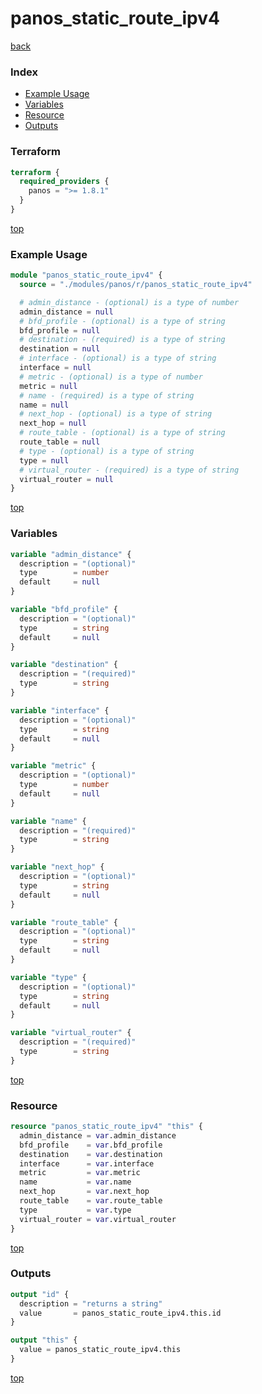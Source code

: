# panos_static_route_ipv4

[back](../panos.md)

### Index

- [Example Usage](#example-usage)
- [Variables](#variables)
- [Resource](#resource)
- [Outputs](#outputs)

### Terraform

```terraform
terraform {
  required_providers {
    panos = ">= 1.8.1"
  }
}
```

[top](#index)

### Example Usage

```terraform
module "panos_static_route_ipv4" {
  source = "./modules/panos/r/panos_static_route_ipv4"

  # admin_distance - (optional) is a type of number
  admin_distance = null
  # bfd_profile - (optional) is a type of string
  bfd_profile = null
  # destination - (required) is a type of string
  destination = null
  # interface - (optional) is a type of string
  interface = null
  # metric - (optional) is a type of number
  metric = null
  # name - (required) is a type of string
  name = null
  # next_hop - (optional) is a type of string
  next_hop = null
  # route_table - (optional) is a type of string
  route_table = null
  # type - (optional) is a type of string
  type = null
  # virtual_router - (required) is a type of string
  virtual_router = null
}
```

[top](#index)

### Variables

```terraform
variable "admin_distance" {
  description = "(optional)"
  type        = number
  default     = null
}

variable "bfd_profile" {
  description = "(optional)"
  type        = string
  default     = null
}

variable "destination" {
  description = "(required)"
  type        = string
}

variable "interface" {
  description = "(optional)"
  type        = string
  default     = null
}

variable "metric" {
  description = "(optional)"
  type        = number
  default     = null
}

variable "name" {
  description = "(required)"
  type        = string
}

variable "next_hop" {
  description = "(optional)"
  type        = string
  default     = null
}

variable "route_table" {
  description = "(optional)"
  type        = string
  default     = null
}

variable "type" {
  description = "(optional)"
  type        = string
  default     = null
}

variable "virtual_router" {
  description = "(required)"
  type        = string
}
```

[top](#index)

### Resource

```terraform
resource "panos_static_route_ipv4" "this" {
  admin_distance = var.admin_distance
  bfd_profile    = var.bfd_profile
  destination    = var.destination
  interface      = var.interface
  metric         = var.metric
  name           = var.name
  next_hop       = var.next_hop
  route_table    = var.route_table
  type           = var.type
  virtual_router = var.virtual_router
}
```

[top](#index)

### Outputs

```terraform
output "id" {
  description = "returns a string"
  value       = panos_static_route_ipv4.this.id
}

output "this" {
  value = panos_static_route_ipv4.this
}
```

[top](#index)